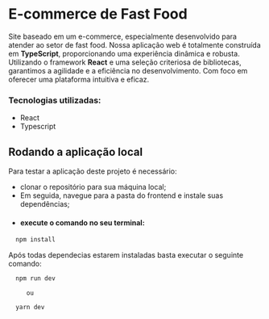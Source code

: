 # E-commerce de Fast Food

Site baseado em um e-commerce, especialmente desenvolvido para atender ao setor de fast food. Nossa aplicação web é totalmente construída em **TypeScript**, proporcionando uma experiência dinâmica e robusta. Utilizando o framework **React** e uma seleção criteriosa de bibliotecas, garantimos a agilidade e a eficiência no desenvolvimento. Com foco em oferecer uma plataforma intuitiva e eficaz.

### Tecnologias utilizadas:
- React
- Typescript

## Rodando a aplicação local

Para testar a aplicação deste projeto é necessário:

- clonar o repositório para sua máquina local;
- Em seguida, navegue para a pasta do frontend e instale suas dependências;
- ####  execute o comando no seu terminal:

```bash
  npm install
```
Após todas dependecias estarem instaladas basta executar o seguinte comando:
```bash
  npm run dev
```
         ou
```bash
  yarn dev
```
